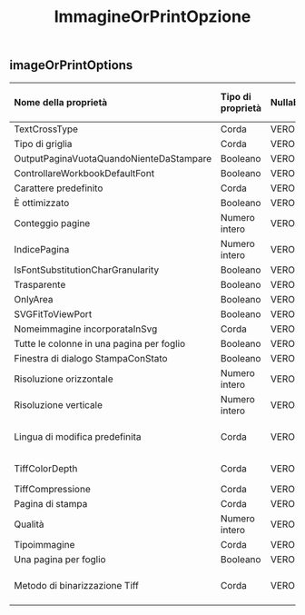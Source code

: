 ﻿---
title: ImmagineOrPrintOpzione
second_title: Aspose.Cells Cloud Documen
type: docs
url: /it/specification/model/imageorprintoptions/
description: "Aspose.Cells Specifica del modello cloud: ImageOrPrintOptions. Gestisci facilmente Excel e altri fogli di calcolo con funzionalità come apertura, generazione, modifica, divisione, unione, confronto e conversione"
weight: 50
---
## **imageOrPrintOptions**

 

| Nome della proprietà| Tipo di proprietà| Nullabile| Sola lettura| Valore di default| Descrizione|
|:- |:- |:- |:- |:- |:- |
| TextCrossType| Corda| VERO| Falso|| TextCrossType|
| Tipo di griglia| Corda| VERO| Falso|| Tipo di griglia|
| OutputPaginaVuotaQuandoNienteDaStampare| Booleano| VERO| Falso|||
| ControllareWorkbookDefaultFont| Booleano| VERO| Falso|||
| Carattere predefinito| Corda| VERO| Falso|||
| È ottimizzato| Booleano| VERO| Falso|||
| Conteggio pagine| Numero intero| VERO| Falso|||
| IndicePagina| Numero intero| VERO| Falso|||
| IsFontSubstitutionCharGranularity| Booleano| VERO| Falso|||
| Trasparente| Booleano| VERO| Falso|||
| OnlyArea| Booleano| VERO| Falso|||
| SVGFitToViewPort| Booleano| VERO| Falso|||
| Nomeimmagine incorporataInSvg| Corda| VERO| Falso|||
| Tutte le colonne in una pagina per foglio| Booleano| VERO| Falso|||
| Finestra di dialogo StampaConStato| Booleano| VERO| Falso|||
| Risoluzione orizzontale| Numero intero| VERO| Falso|||
| Risoluzione verticale| Numero intero| VERO| Falso|||
| Lingua di modifica predefinita| Corda| VERO| Falso|| Lingua di modifica predefinita|
| TiffColorDepth| Corda| VERO| Falso|| Profondità di colore|
| TiffCompressione| Corda| VERO| Falso|| TiffCompressione|
| Pagina di stampa| Corda| VERO| Falso|| PrintingPageType|
|Qualità| Numero intero| VERO| Falso|||
| Tipoimmagine| Corda| VERO| Falso|| Tipoimmagine|
| Una pagina per foglio| Booleano| VERO| Falso|||
| Metodo di binarizzazione Tiff| Corda| VERO| Falso|| Metodo di binarizzazione delle immagini|

